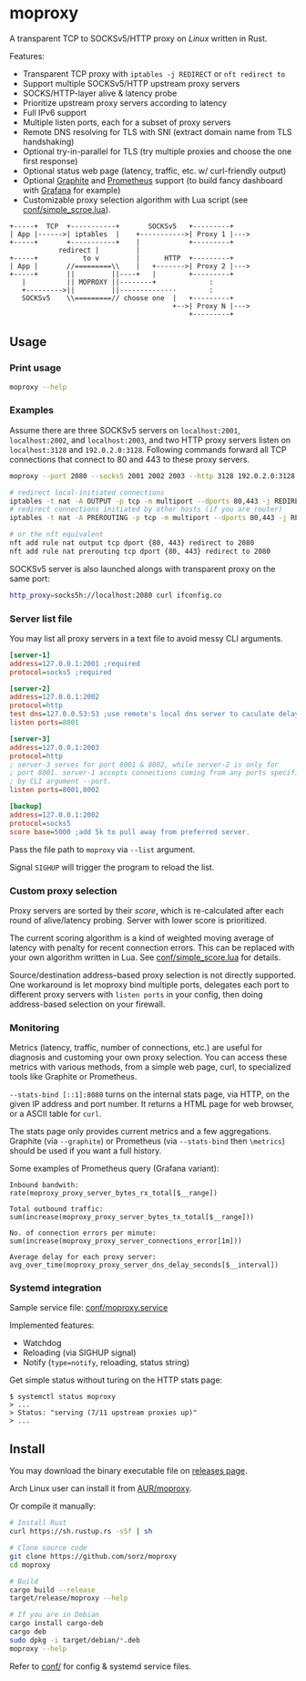 # moproxy

A transparent TCP to SOCKSv5/HTTP proxy on *Linux* written in Rust.

Features:

 * Transparent TCP proxy with `iptables -j REDIRECT` or `nft redirect to`
 * Support multiple SOCKSv5/HTTP upstream proxy servers
 * SOCKS/HTTP-layer alive & latency probe
 * Prioritize upstream proxy servers according to latency
 * Full IPv6 support
 * Multiple listen ports, each for a subset of proxy servers
 * Remote DNS resolving for TLS with SNI (extract domain name from TLS
   handshaking)
 * Optional try-in-parallel for TLS (try multiple proxies and choose the one
   first response)
 * Optional status web page (latency, traffic, etc. w/ curl-friendly output)
 * Optional [Graphite](https://graphite.readthedocs.io/) and
   [Prometheus](https://prometheus.io/) support
   (to build fancy dashboard with [Grafana](https://grafana.com/) for example)
 * Customizable proxy selection algorithm with Lua script (see
   [conf/simple_scroe.lua](conf/simple_score.lua)).

```
+-----+  TCP  +-----------+       SOCKSv5   +---------+
| App |------>| iptables  |    +----------->| Proxy 1 |--->
+-----+       +-----------+    |            +---------+
            redirect |         |
+-----+           to v         |      HTTP  +---------+
| App |       //=========\\    |   +------->| Proxy 2 |--->
+-----+       ||         ||----+   |        +---------+
   |          || MOPROXY ||--------+             :
   +--------->||         ||-----------···        :
   SOCKSv5    \\=========// choose one  |   +---------+
                                        +-->| Proxy N |--->
                                            +---------+
```

## Usage

### Print usage
```bash
moproxy --help
```
### Examples

Assume there are three SOCKSv5 servers on `localhost:2001`, `localhost:2002`,
and `localhost:2003`, and two HTTP proxy servers listen on `localhost:3128`
and `192.0.2.0:3128`.
Following commands forward all TCP connections that connect to 80 and 443 to
these proxy servers.

```bash
moproxy --port 2080 --socks5 2001 2002 2003 --http 3128 192.0.2.0:3128

# redirect local-initiated connections
iptables -t nat -A OUTPUT -p tcp -m multiport --dports 80,443 -j REDIRECT --to-port 2080
# redirect connections initiated by other hosts (if you are router)
iptables -t nat -A PREROUTING -p tcp -m multiport --dports 80,443 -j REDIRECT --to-port 2080

# or the nft equivalent
nft add rule nat output tcp dport {80, 443} redirect to 2080
nft add rule nat prerouting tcp dport {80, 443} redirect to 2080
```

SOCKSv5 server is also launched alongs with transparent proxy on the same port:
```bash
http_proxy=socks5h://localhost:2080 curl ifconfig.co
```

### Server list file
You may list all proxy servers in a text file to avoid messy CLI arguments.

```ini
[server-1]
address=127.0.0.1:2001 ;required
protocol=socks5 ;required

[server-2]
address=127.0.0.1:2002
protocol=http
test dns=127.0.0.53:53 ;use remote's local dns server to caculate delay
listen ports=8001

[server-3]
address=127.0.0.1:2003
protocol=http
; server-3 serves for port 8001 & 8002, while server-2 is only for
; port 8001. server-1 accepts connections coming from any ports specified
; by CLI argument --port.
listen ports=8001,8002

[backup]
address=127.0.0.1:2002
protocol=socks5
score base=5000 ;add 5k to pull away from preferred server.
```

Pass the file path to `moproxy` via `--list` argument.

Signal `SIGHUP` will trigger the program to reload the list.

### Custom proxy selection
Proxy servers are sorted by their *score*, which is re-calculated after each
round of alive/latency probing. Server with lower score is prioritized.

The current scoring algorithm is a kind of weighted moving average of latency
with penalty for recent connection errors. This can be replaced with your own
algorithm written in Lua. See [conf/simple_score.lua](conf/simple_score.lua)
for details.

Source/destination address–based proxy selection is not directly supported.
One workaround is let moproxy bind multiple ports, delegates each port to
different proxy servers with `listen ports` in your config, then doing
address-based selection on your firewall.

### Monitoring
Metrics (latency, traffic, number of connections, etc.) are useful for
diagnosis and customing your own proxy selection. You can access these
metrics with various methods, from a simple web page, curl, to specialized
tools like Graphite or Prometheus.

`--stats-bind [::1]:8080` turns on the internal stats page, via HTTP, on the
given IP address and port number. It returns a HTML page for web browser,
or a ASCII table for `curl`.

The stats page only provides current metrics and a few aggregations. Graphite
(via `--graphite`) or Prometheus (via `--stats-bind` then `\metrics`) should
be used if you want a full history.

Some examples of Prometheus query (Grafana variant):

```
Inbound bandwith:
rate(moproxy_proxy_server_bytes_rx_total[$__range])

Total outbound traffic:
sum(increase(moproxy_proxy_server_bytes_tx_total[$__range]))

No. of connection errors per minute:
sum(increase(moproxy_proxy_server_connections_error[1m]))

Average delay for each proxy server:
avg_over_time(moproxy_proxy_server_dns_delay_seconds[$__interval])
```

### Systemd integration

Sample service file: [conf/moproxy.service](conf/moproxy.service)

Implemented features:

- Watchdog
- Reloading (via SIGHUP signal)
- Notify (`type=notify`, reloading, status string)

Get simple status without turing on the HTTP stats page:

```
$ systemctl status moproxy
> ...
> Status: "serving (7/11 upstream proxies up)"
> ...
```

## Install

You may download the binary executable file on
[releases page](https://github.com/sorz/moproxy/releases).

Arch Linux user can install it from
[AUR/moproxy](https://aur.archlinux.org/packages/moproxy/).

Or compile it manually:

```bash
# Install Rust
curl https://sh.rustup.rs -sSf | sh

# Clone source code
git clone https://github.com/sorz/moproxy
cd moproxy

# Build
cargo build --release
target/release/moproxy --help

# If you are in Debian
cargo install cargo-deb
cargo deb
sudo dpkg -i target/debian/*.deb
moproxy --help
```

Refer to [conf/](conf/) for config & systemd service files. 
